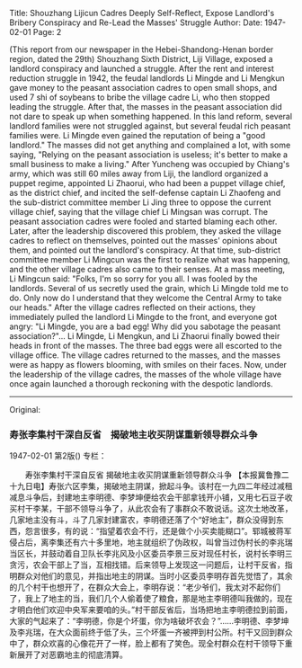 Title: Shouzhang Lijicun Cadres Deeply Self-Reflect, Expose Landlord's Bribery Conspiracy and Re-Lead the Masses' Struggle
Author:
Date: 1947-02-01
Page: 2

(This report from our newspaper in the Hebei-Shandong-Henan border region, dated the 29th) Shouzhang Sixth District, Liji Village, exposed a landlord conspiracy and launched a struggle. After the rent and interest reduction struggle in 1942, the feudal landlords Li Mingde and Li Mengkun gave money to the peasant association cadres to open small shops, and used 7 shi of soybeans to bribe the village cadre Li, who then stopped leading the struggle. After that, the masses in the peasant association did not dare to speak up when something happened. In this land reform, several landlord families were not struggled against, but several feudal rich peasant families were. Li Mingde even gained the reputation of being a "good landlord." The masses did not get anything and complained a lot, with some saying, "Relying on the peasant association is useless; it's better to make a small business to make a living." After Yuncheng was occupied by Chiang's army, which was still 60 miles away from Liji, the landlord organized a puppet regime, appointed Li Zhaorui, who had been a puppet village chief, as the district chief, and incited the self-defense captain Li Zhaofeng and the sub-district committee member Li Jing three to oppose the current village chief, saying that the village chief Li Mingsan was corrupt. The peasant association cadres were fooled and started blaming each other. Later, after the leadership discovered this problem, they asked the village cadres to reflect on themselves, pointed out the masses' opinions about them, and pointed out the landlord's conspiracy. At that time, sub-district committee member Li Mingcun was the first to realize what was happening, and the other village cadres also came to their senses. At a mass meeting, Li Mingcun said: "Folks, I'm so sorry for you all. I was fooled by the landlords. Several of us secretly used the grain, which Li Mingde told me to do. Only now do I understand that they welcome the Central Army to take our heads." After the village cadres reflected on their actions, they immediately pulled the landlord Li Mingde to the front, and everyone got angry: "Li Mingde, you are a bad egg! Why did you sabotage the peasant association?"... Li Mingde, Li Mengkun, and Li Zhaorui finally bowed their heads in front of the masses. The three bad eggs were all escorted to the village office. The village cadres returned to the masses, and the masses were as happy as flowers blooming, with smiles on their faces. Now, under the leadership of the village cadres, the masses of the whole village have once again launched a thorough reckoning with the despotic landlords.



<hr /> 

Original: 


### 寿张李集村干深自反省　揭破地主收买阴谋重新领导群众斗争

1947-02-01
第2版()
专栏：

　　寿张李集村干深自反省
    揭破地主收买阴谋重新领导群众斗争
    【本报冀鲁豫二十九日电】寿张六区李集，揭破地主阴谋，掀起斗争。该村在一九四二年经过减租减息斗争后，封建地主李明德、李梦坤便给农会干部拿钱开小铺，又用七石豆子收买村干李某，干部不领导斗争了，从此农会有了事群众不敢说话。这次土地改革，几家地主没有斗，斗了几家封建富农，李明德还落了个“好地主”，群众没得到东西，怨言很多，有的说：“指望着农会不行，还是做个小买卖能糊口”。郓城被蒋军侵占后，离李集还有六十多里地，地主就组织了伪政权，叫曾当过伪村长的李兆瑞当区长，并鼓动着自卫队长李兆风及小区委员李景三反对现任村长，说村长李明三贪污，农会干部上了当，互相找错。后来领导上发现这一问题后，让村干反省，指明群众对他们的意见，并指出地主的阴谋。当时小区委员李明存首先觉悟了，其余的几个村干也想开了，在群众大会上，李明存说：“老少爷们，我太对不起你们了，我上了地主的当，我们几个人偷着使了粮食，那是地主李明德叫我做的，现在才明白他们欢迎中央军来要咱的头。”村干部反省后，当场把地主李明德拉到前面，大家的气起来了：“李明德，你是个坏蛋，你为啥破坏农会？”……李明德、李梦坤及李兆瑞，在大众面前终于低了头，三个坏蛋一齐被押到村公所。村干又回到群众中了，群众欢喜的心像花开了一样，脸上都有了笑色。现全村群众在村干领导下重新展开了对恶霸地主的彻底清算。
